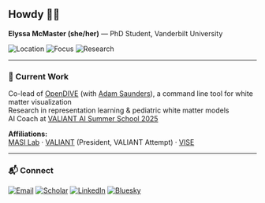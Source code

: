 

## Howdy 🤠👋  
**Elyssa McMaster (she/her)** — PhD Student, Vanderbilt University

![Location](https://img.shields.io/badge/Nashville,%20TN-6a8d73?style=flat&logo=map-pin&logoColor=ffffff)
![Focus](https://img.shields.io/badge/White%20Matter%20Models-cfa5b0?style=flat&logo=brain&logoColor=ffffff)
![Research](https://img.shields.io/badge/Representation%20Learning-6a8d73?style=flat)

---

### 🔬 Current Work
Co-lead of [OpenDIVE](https://github.com/MASILab/open_dive) (with [Adam Saunders](https://github.com/saundersresearch)), a command line tool for white matter visualization  
Research in representation learning & pediatric white matter models  
AI Coach at [VALIANT AI Summer School 2025](https://www.vanderbilt.edu/valiant/ai-summer-school-2025/)

**Affiliations:**  
[MASI Lab](https://my.vanderbilt.edu/masi/) · [VALIANT](https://www.vanderbilt.edu/valiant/) (President, VALIANT Attempt) · [VISE](https://www.vanderbilt.edu/vise/)

---

### 📬 Connect
[![Email](https://img.shields.io/badge/Email-elyssa.m.mcmaster@vanderbilt.edu-cfa5b0?style=flat&logo=gmail&logoColor=ffffff)](mailto:elyssa.m.mcmaster@vanderbilt.edu)
[![Scholar](https://img.shields.io/badge/Scholar-Profile-6a8d73?style=flat&logo=googlescholar&logoColor=ffffff)](https://scholar.google.com/citations?user=clsolRwAAAAJ&hl=en)
[![LinkedIn](https://img.shields.io/badge/LinkedIn-Profile-cfa5b0?style=flat&logo=linkedin&logoColor=ffffff)](https://www.linkedin.com/in/elyssa-mcmaster-959696206/)
[![Bluesky](https://img.shields.io/badge/Bluesky-elyssamcmaster.bsky.social-6a8d73?style=flat&logo=bluesky&logoColor=ffffff)](https://bsky.app/profile/elyssamcmaster.bsky.social)






<!--
**ElyssaMcMaster/ElyssaMcMaster** is a ✨ _special_ ✨ repository because its `README.md` (this file) appears on your GitHub profile.
!!!
Here are some ideas to get you started:

- 🔭 I’m currently working on ...
- 🌱 I’m currently learning ...
- 👯 I’m looking to collaborate on ...
- 🤔 I’m looking for help with ...
- 💬 Ask me about ...
- 📫 How to reach me: ...
- 😄 Pronouns: ...
- ⚡ Fun fact: ...
-->

